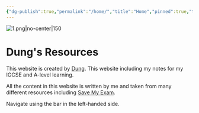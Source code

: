 ```yaml
---
{"dg-publish":true,"permalink":"/home/","title":"Home","pinned":true,"tags":["Customization","gardenEntry","gardenEntry","gardenEntry"],"noteIcon":""}
---
```


![1.png|no-center|150](/img/user/Assets/1.png)
# Dung's Resources
This website is created by [Dung](https://www.facebook.com/luong.tuandung.3/). This website including my notes for my IGCSE and A-level learning.

All the content in this website is written by me and taken from many different resources including [Save My Exam](https://www.savemyexams.com/).

Navigate using the bar in the left-handed side.


